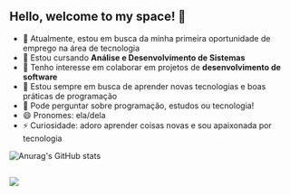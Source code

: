 ## Hello, welcome to my space! 👋

- 🔭 Atualmente, estou em busca da minha primeira oportunidade de emprego na área de tecnologia 
- 🌱 Estou cursando **Análise e Desenvolvimento de Sistemas**  
- 👯 Tenho interesse em colaborar em projetos de **desenvolvimento de software**  
- 🤔 Estou sempre em busca de aprender novas tecnologias e boas práticas de programação  
- 💬 Pode perguntar sobre programação, estudos ou tecnologia!  
- 😄 Pronomes: ela/dela  
- ⚡ Curiosidade: adoro aprender coisas novas e sou apaixonada por tecnologia  

![Anurag's GitHub stats](https://github-readme-stats.vercel.app/api?username=anuraghazra&show_icons=true&theme=radical)
  
  ##
 
<div> 
  <a href="https://www.linkedin.com/in/ta%C3%ADs-fonseca-b93bb8260/" target="_blank"><img src="https://img.shields.io/badge/-LinkedIn-%230077B5?style=for-the-badge&logo=linkedin&logoColor=white" target="_blank"></a> 
</div>
